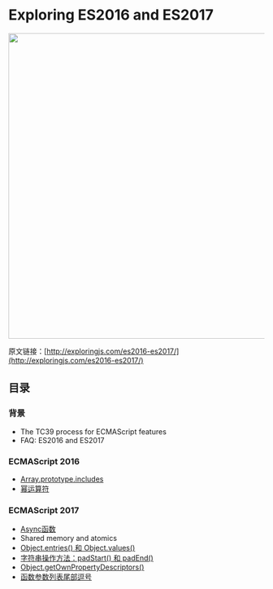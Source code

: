 # Exploring ES2016 and ES2017

<img src="http://exploringjs.com/es2016-es2017/images/cover.jpg" height="600" />

原文链接：[http://exploringjs.com/es2016-es2017/](http://exploringjs.com/es2016-es2017/)

## 目录

### 背景

* The TC39 process for ECMAScript features
* FAQ: ES2016 and ES2017

### ECMAScript 2016

* [Array.prototype.includes](./Array.prototype.includes.md)
* [幂运算符](./幂运算符.md)

### ECMAScript 2017

* [Async函数](./Async函数.md)
* Shared memory and atomics
* [Object.entries() 和 Object.values()](./Object.entries()和Object.values().md)
* [字符串操作方法：padStart() 和 padEnd()](./字符串操作方法：padStart()和padEnd().md)
* [Object.getOwnPropertyDescriptors()](./Object.getOwnPropertyDescriptors().md)
* [函数参数列表尾部逗号](./函数参数的尾部逗号.md)
